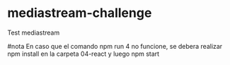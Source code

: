 # mediastream-challenge
Test mediastream

#nota
En caso que el comando npm run 4 no funcione, se debera realizar npm install en la carpeta 04-react y  luego npm start